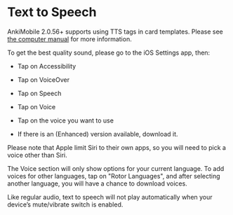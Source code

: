 # Text to Speech

AnkiMobile 2.0.56+ supports using TTS tags in card templates. Please see
[the computer manual](https://docs.ankiweb.net/templates/fields.html#text-to-speech-for-individual-fields) for
more information.

To get the best quality sound, please go to the iOS Settings app, then:

- Tap on Accessibility

- Tap on VoiceOver

- Tap on Speech

- Tap on Voice

- Tap on the voice you want to use

- If there is an (Enhanced) version available, download it.

Please note that Apple limit Siri to their own apps, so you will need to
pick a voice other than Siri.

The Voice section will only show options for your current language. To
add voices for other languages, tap on "Rotor Languages", and after
selecting another language, you will have a chance to download voices.

Like regular audio, text to speech will not play automatically when your
device’s mute/vibrate switch is enabled.
